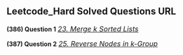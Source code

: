 ## Leetcode_Hard Solved Questions URL

**(386) Question 1** <a href="https://leetcode.com/problems/merge-k-sorted-lists/submissions/1171465649/" target="_blank" style="font-size: 16px;dispaly:inline-block;">_23. Merge k Sorted Lists_</a> <br/>

**(387) Question 2** <a href="https://leetcode.com/problems/reverse-nodes-in-k-group/submissions/1171528389/" target="_blank" style="font-size: 16px;dispaly:inline-block;">_25. Reverse Nodes in k-Group_</a> <br/>